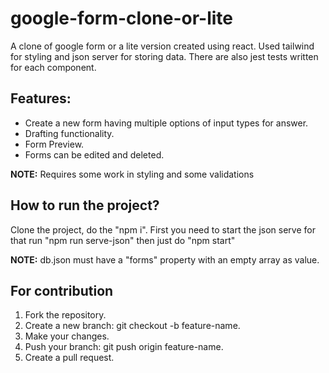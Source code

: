 # google-form-clone-or-lite
A clone of google form or a lite version created using react. Used tailwind for styling and json server for storing data. There are also jest tests written for each component.

## Features:
- Create a new form having multiple options of input types for answer.
- Drafting functionality.
- Form Preview.
- Forms can be edited and deleted.      

**NOTE:** Requires some work in styling and some validations

## How to run the project?

Clone the project, do the "npm i". First you need to start the json serve for that run "npm run serve-json" then just do "npm start"

**NOTE:** db.json must have a "forms" property with an empty array as value.

## For contribution
1. Fork the repository.
2. Create a new branch: git checkout -b feature-name.
3. Make your changes.
4. Push your branch: git push origin feature-name.
5. Create a pull request.